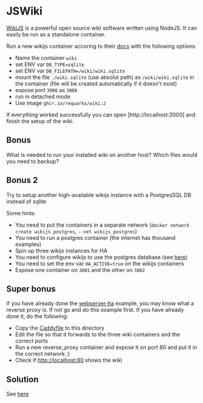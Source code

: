 # JSWiki

[WikiJS](https://js.wiki) is a powerful open source wiki software written using NodeJS. It can easily be run as a standalone container.

Run a new wikijs container accoring to their [docs](https://docs.requarks.io/install/docker) with the following options:

- Name the container `wiki`
- set ENV var `DB_TYPE=sqlite`
- set ENV var `DB_FILEPATH=/wiki/wiki.sqlite`
- mount the file `./wiki.sqlite` (use absolut path) as `/wiki/wiki.sqlite` in the container (file will be created automatically if it doesn't exist)
- expose port `3000` as `3000`
- run in detached mode
- Use image `ghcr.io/requarks/wiki:2`

If everything worked successfully you can open [http://localhost:3000] and finish the setup of the wiki.

## Bonus

What is needed to run your installed wiki on another host? Which files would you need to backup?

## Bonus 2

Try to setup another high-available wikijs instance with a PostgresSQL DB instead of sqlite

Some hints:

- You need to put the containers in a separate network (`docker network create wikijs_postgres`, `--net wikijs_postgres`)
- You need to run a postgres container (the internet has thousand examples)
- Spin up three wikijs instances for HA
- You need to configure wikijs to use the postgres database (see [here](https://docs.requarks.io/install/docker))
- You need to set the env var `HA_ACTIVE=true` on the wikijs containers
- Expose one container on `3001` and the other on `3002`

## Super bonus

If you have already done the [webserver-ha](../webserver-ha/) example, you may know what a reverse proxy is. If not go and do this example first. If you have already done it, do the following:

- Copy the [Caddyfile](../webserver-ha/Caddyfile) to this directory
- Edit the file so that it forwards to the three wiki containers and the correct ports
- Run a new reverse_proxy container and expose it on port 80 and put it in the correct network ;)
- Check if [http://localhost:80](http://localhost:80) shows the wiki

## Solution

See [here](./solution.md)
